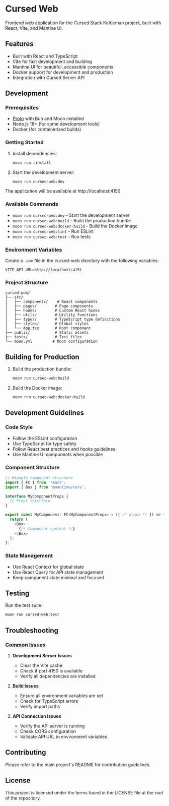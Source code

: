 # Cursed Web

Frontend web application for the Cursed Stack Kettleman project, built with React, Vite, and Mantine UI.

## Features

- Built with React and TypeScript
- Vite for fast development and building
- Mantine UI for beautiful, accessible components
- Docker support for development and production
- Integration with Cursed Server API

## Development

### Prerequisites

- [Proto](https://moonrepo.dev/proto) with Bun and Moon installed
- Node.js 18+ (for some development tools)
- Docker (for containerized builds)

### Getting Started

1. Install dependencies:
   ```bash
   moon run :install
   ```

2. Start the development server:
   ```bash
   moon run cursed-web:dev
   ```

The application will be available at http://localhost:4150

### Available Commands

- `moon run cursed-web:dev` - Start the development server
- `moon run cursed-web:build` - Build the production bundle
- `moon run cursed-web:docker-build` - Build the Docker image
- `moon run cursed-web:lint` - Run ESLint
- `moon run cursed-web:test` - Run tests

### Environment Variables

Create a `.env` file in the cursed-web directory with the following variables:

```env
VITE_API_URL=http://localhost:4151
```

### Project Structure

```
cursed-web/
├── src/
│   ├── components/    # React components
│   ├── pages/        # Page components
│   ├── hooks/        # Custom React hooks
│   ├── utils/        # Utility functions
│   ├── types/        # TypeScript type definitions
│   ├── styles/       # Global styles
│   └── App.tsx       # Root component
├── public/           # Static assets
├── tests/            # Test files
└── moon.yml         # Moon configuration
```

## Building for Production

1. Build the production bundle:
   ```bash
   moon run cursed-web:build
   ```

2. Build the Docker image:
   ```bash
   moon run cursed-web:docker-build
   ```

## Development Guidelines

### Code Style

- Follow the ESLint configuration
- Use TypeScript for type safety
- Follow React best practices and hooks guidelines
- Use Mantine UI components when possible

### Component Structure

```typescript
// Example component structure
import { FC } from 'react';
import { Box } from '@mantine/core';

interface MyComponentProps {
  // Props interface
}

export const MyComponent: FC<MyComponentProps> = ({ /* props */ }) => {
  return (
    <Box>
      {/* Component content */}
    </Box>
  );
};
```

### State Management

- Use React Context for global state
- Use React Query for API state management
- Keep component state minimal and focused

## Testing

Run the test suite:

```bash
moon run cursed-web:test
```

## Troubleshooting

### Common Issues

1. **Development Server Issues**
   - Clear the Vite cache
   - Check if port 4150 is available
   - Verify all dependencies are installed

2. **Build Issues**
   - Ensure all environment variables are set
   - Check for TypeScript errors
   - Verify import paths

3. **API Connection Issues**
   - Verify the API server is running
   - Check CORS configuration
   - Validate API URL in environment variables

## Contributing

Please refer to the main project's README for contribution guidelines.

## License

This project is licensed under the terms found in the LICENSE file at the root of the repository.

